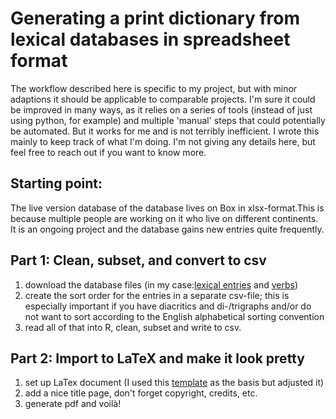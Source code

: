 # Generating a print dictionary from lexical databases in spreadsheet format

The workflow described here is specific to my project, but with minor adaptions it should be applicable to comparable projects. I'm sure it could be improved in many ways, as it relies on a series of tools (instead of just using python, for example) and multiple 'manual' steps that could potentially be automated. But it works for me and is not terribly inefficient. 
I wrote this mainly to keep track of what I'm doing. I'm not giving any details here, but feel free to reach out if you want to know more. 

## Starting point:
The live version database of the database lives on Box in xlsx-format.This is because multiple people are working on it who live on different continents. It is an ongoing project and the database gains new entries quite frequently. 

## Part 1: Clean, subset, and convert to csv

1. download the database files (in my case:[lexical entries](https://github.com/SAuderset/mixteca/blob/master/SMD%20print%20dictionary/SMD-Base_de_datos_lexica.csv) and [verbs](https://github.com/SAuderset/mixteca/blob/master/SMD%20print%20dictionary/SMD-Base_de_datos_verbal.csv))
1. create the sort order for the entries in a separate csv-file; this is especially important if you have diacritics and di-/trigraphs and/or do not want to sort according to the English alphabetical sorting convention
1. read all of that into R, clean, subset and write to csv.

## Part 2: Import to LaTeX and make it look pretty

1. set up LaTex document (I used this [template](https://www.overleaf.com/latex/examples/dictionary-template/pdztbwjxrpmz) as the basis but adjusted it)
1. add a nice title page, don't forget copyright, credits, etc.
1. generate pdf and voilà!
